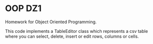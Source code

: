 # OOP DZ1

 Homework for Object Oriented Programming.
 
 This code implements a TableEditor class which represents a csv table where you can select, delete, insert or edit rows, columns or cells. 
